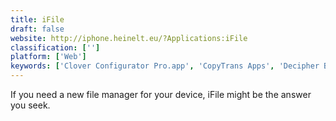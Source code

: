 ```yaml
---
title: iFile
draft: false 
website: http://iphone.heinelt.eu/?Applications:iFile
classification: ['']
platform: ['Web']
keywords: ['Clover Configurator Pro.app', 'CopyTrans Apps', 'Decipher Backup Repair', 'Documents by Readdle', 'FileApp', 'FileBrowser', 'Filemaster', 'Files', 'Files Board', 'Files Pro', 'Files by Microsoft Corporation', 'Files-finder edition', 'Filza File Manager', 'MyFile', 'PhoneView', 'Plistinator', 'Quicksilver', 'i-FunBox', 'iFiles', 'iMazing', 'iStorage 2HD', 'iTunes']
---
```

If you need a new file manager for your device, iFile might be the answer you seek.